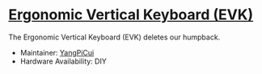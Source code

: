 # [Ergonomic Vertical Keyboard (EVK)](https://github.com/YangPiCui/ErgonomicVerticalKeyboard)

The Ergonomic Vertical Keyboard (EVK) deletes our humpback.

* Maintainer: [YangPiCui](https://github.com/YangPiCui)
* Hardware Availability: DIY